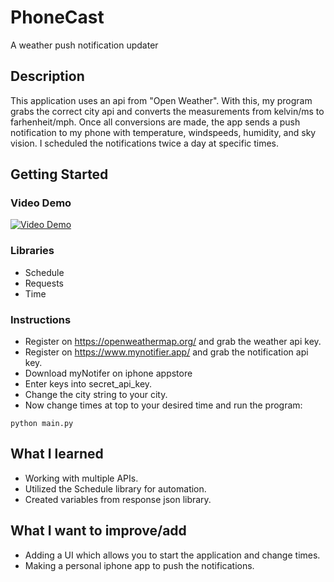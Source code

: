 # PhoneCast

A weather push notification updater

## Description

This application uses an api from "Open Weather". With this, my
program grabs the correct city api and converts the measurements
from kelvin/ms to farhenheit/mph. Once all conversions are made, the app sends a push notification to my phone with temperature, windspeeds, humidity, and sky vision. I scheduled the notifications
twice a day at specific times.

## Getting Started

### Video Demo
[![Video Demo](https://img.youtube.com/vi/sg_qU68eMgs&t=15s/0.jpg)](https://www.youtube.com/watch?v=sg_qU68eMgs&t=15s)


### Libraries

* Schedule
* Requests
* Time

### Instructions

* Register on https://openweathermap.org/ and grab the weather api key.
* Register on https://www.mynotifier.app/ and grab the notification api key.
* Download myNotifer on iphone appstore
* Enter keys into secret_api_key.
* Change the city string to your city.
* Now change times at top to your desired time and run the program:
```
python main.py
```


## What I learned

* Working with multiple APIs.
* Utilized the Schedule library for automation.
* Created variables from response json library.


## What I want to improve/add

* Adding a UI which allows you to start the application and change times.
* Making a personal iphone app to push the notifications.
